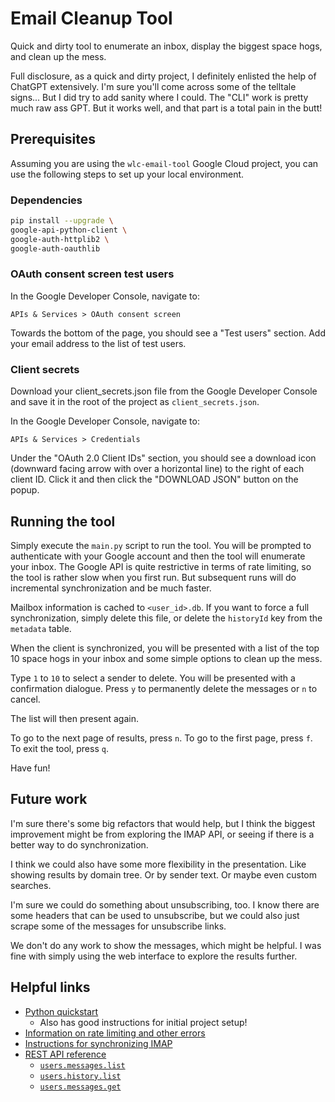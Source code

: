 # Email Cleanup Tool
Quick and dirty tool to enumerate an inbox, display the biggest space hogs, and clean up the mess.

Full disclosure, as a quick and dirty project, I definitely enlisted the help of ChatGPT extensively. I'm sure you'll
come across some of the telltale signs... But I did try to add sanity where I could. The "CLI" work is pretty much raw
ass GPT. But it works well, and that part is a total pain in the butt!

## Prerequisites
Assuming you are using the `wlc-email-tool` Google Cloud project, you can use the following steps to set up your local
environment.

### Dependencies
```bash
pip install --upgrade \
google-api-python-client \
google-auth-httplib2 \
google-auth-oauthlib
```

### OAuth consent screen test users
In the Google Developer Console, navigate to:
```
APIs & Services > OAuth consent screen
```

Towards the bottom of the page, you should see a "Test users" section. Add your email address to the list of test users.

### Client secrets
Download your client_secrets.json file from the Google Developer Console and save it in the root of the project as 
`client_secrets.json`.

In the Google Developer Console, navigate to:
```
APIs & Services > Credentials
```

Under the "OAuth 2.0 Client IDs" section, you should see a download icon (downward facing arrow with over a horizontal
line) to the right of each client ID. Click it and then click the "DOWNLOAD JSON" button on the popup.

## Running the tool
Simply execute the `main.py` script to run the tool. You will be prompted to authenticate with your Google account and
then the tool will enumerate your inbox. The Google API is quite restrictive in terms of rate limiting, so the tool is
rather slow when you first run. But subsequent runs will do incremental synchronization and be much faster.

Mailbox information is cached to `<user_id>.db`. If you want to force a full synchronization, simply delete this file,
or delete the `historyId` key from the `metadata` table.

When the client is synchronized, you will be presented with a list of the top 10 space hogs in your inbox and some
simple options to clean up the mess.

Type `1` to `10` to select a sender to delete. You will be presented with a confirmation dialogue. Press `y` to
permanently delete the messages or `n` to cancel.

The list will then present again.

To go to the next page of results, press `n`. To go to the first page, press `f`. To exit the tool, press `q`.

Have fun!

## Future work
I'm sure there's some big refactors that would help, but I think the biggest improvement might be from exploring the
IMAP API, or seeing if there is a better way to do synchronization.

I think we could also have some more flexibility in the presentation. Like showing results by domain tree. Or by sender
text. Or maybe even custom searches.

I'm sure we could do something about unsubscribing, too. I know there are some headers that can be used to unsubscribe,
but we could also just scrape some of the messages for unsubscribe links.

We don't do any work to show the messages, which might be helpful. I was fine with simply using the web interface to
explore the results further.



## Helpful links
 * [Python quickstart](https://developers.google.com/gmail/api/quickstart/python)
   * Also has good instructions for initial project setup!
 * [Information on rate limiting and other errors](https://developers.google.com/gmail/api/guides/handle-errors)
 * [Instructions for synchronizing IMAP](https://developers.google.com/gmail/api/guides/sync)
 * [REST API reference](https://developers.google.com/gmail/api/reference/rest)
   * [`users.messages.list`](https://developers.google.com/gmail/api/reference/rest/v1/users.messages/list)
   * [`users.history.list`](https://developers.google.com/gmail/api/reference/rest/v1/users.history/list)
   * [`users.messages.get`](https://developers.google.com/gmail/api/reference/rest/v1/users.messages/get)